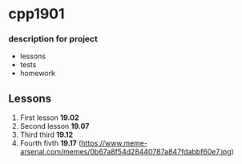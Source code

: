 # cpp1901
### description for project
- lessons 
- tests
- homework
## Lessons
1. First lesson **19.02**
2. Second lesson **19.07**
3. Third third **19.12**
4. Fourth fivth **19.17**
(https://www.meme-arsenal.com/memes/0b67a8f54d28440787a847fdabbf60e7.jpg)

